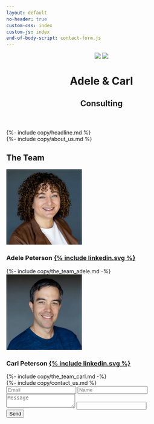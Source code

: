```yaml
---
layout: default
no-header: true
custom-css: index
custom-js: index
end-of-body-script: contact-form.js
---
```


<header>
<div class="image">
    <img src="{{ '/assets/header.jpg' | relative_url }}" />
    <img src="{{ '/assets/triangle.svg' | relative_url }}" />
</div>
<div class="text">
    <h1>Adele & Carl</h1>
    <h2>Consulting</h2>
</div>
</header>

<section id="headline" markdown="1">
{%- include copy/headline.md %}
</section>

<section id="our-services" markdown="1">
{%- include copy/about_us.md %}
</section>

<section id="the-team"><div>
    <h2>The Team</h2>
    <div>
        <img class="headshot" src="/assets/headshot_adele.jpg" width=200 />
        <h3>Adele Peterson <a class="social" href="{{ site.data.website.linkedin.adele }}">{% include linkedin.svg %}</a></h3>
        {%- include copy/the_team_adele.md -%}
    </div>
    <div>
        <img class="headshot" src="/assets/headshot_carl.jpg" width=200 />
        <h3>Carl Peterson <a class="social" href="{{ site.data.website.linkedin.carl }}">{% include linkedin.svg %}</a></h3>
        {%- include copy/the_team_carl.md -%}
    </div>
</div></section>

<section id="contact-us" markdown="1">
{%- include copy/contact_us.md %}

<form id="contact-form" action="https://formspree.io/f/meqwjzqk" method="POST">
<input type="email" id="email" name="email" placeholder="Email" required />
<input type="text" id="name" name="name" placeholder="Name" required />
<textarea id="message" name="message" placeholder="Message" required>
</textarea>

<input type="text" name="_gotcha" class="gotcha" />
<div id="send-button-container">
    <input type="submit" name="submit" value="Send" />
</div>
<div id="contact-form-status"></div>
</form>

</section>
